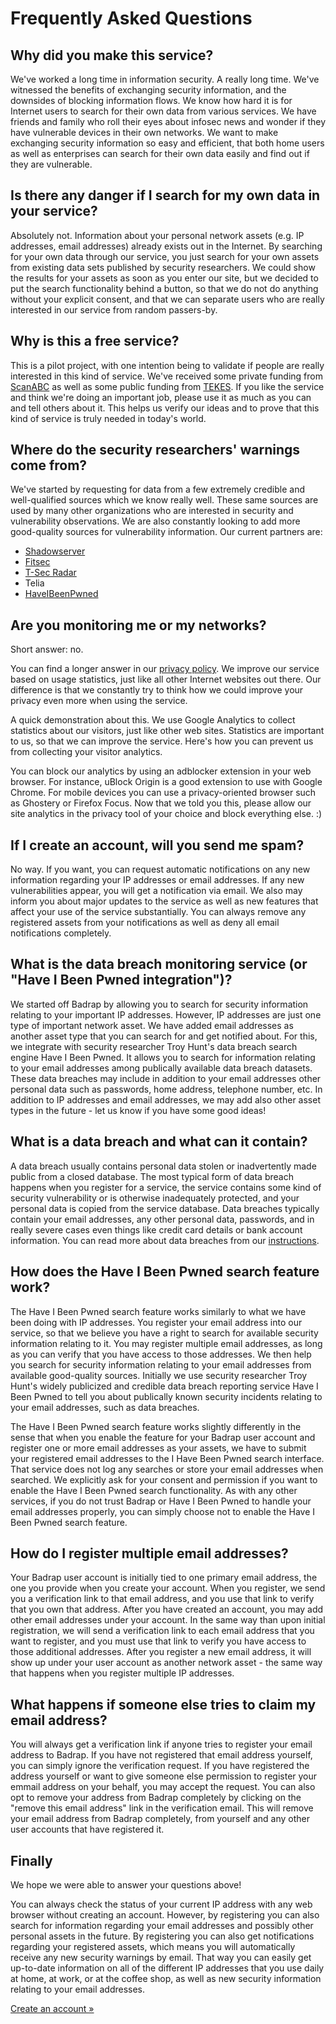 # Frequently Asked Questions

## Why did you make this service?

We've worked a long time in information security. A really long time. We've
witnessed the benefits of exchanging security information, and the downsides
of blocking information flows. We know how hard it is for Internet users to
search for their own data from various services. We have friends and
family who roll their eyes about infosec news and wonder if they have vulnerable
devices in their own networks. We want to make exchanging security information
so easy and efficient, that both home users as well as enterprises can
search for their own data easily and find out if they are vulnerable.

## Is there any danger if I search for my own data in your service?

Absolutely not. Information about your personal network assets (e.g. IP 
addresses, email addresses) already exists out in the Internet. By searching 
for your own data through our service, you just search for your own assets 
from existing data sets published by security researchers. We could show the 
results for your assets as soon as you enter our site, but we decided to put 
the search functionality behind a button, so that we do not do anything 
without your explicit consent, and that we can separate users who are really 
interested in our service from random passers-by.

## Why is this a free service?

This is a pilot project, with one intention being to validate if people
are really interested in this kind of service. We've received some private
funding from [ScanABC](https://www.scanabc.com/) as well as some
public funding from [TEKES](https://www.businessfinland.fi). If
you like the service and think we're doing an important job, please use it
as much as you can and tell others about it. This helps us verify our ideas
and to prove that this kind of service is truly needed in today's world.

## Where do the security researchers' warnings come from?

We've started by requesting for data from a few extremely credible and
well-qualified sources which we know really well. These same sources
are used by many other organizations who are interested in security and
vulnerability observations. We are also constantly looking to add more
good-quality sources for vulnerability information. Our current partners
are:

- [Shadowserver](https://www.shadowserver.org/)
- [Fitsec](https://www.fitsec.com/)
- [T-Sec Radar](https://sicherheitstacho.eu/start/main)
- Telia
- [HaveIBeenPwned](https://haveibeenpwned.com)

## Are you monitoring me or my networks?

Short answer: no.

You can find a longer answer in our [privacy policy](./privacy.md).
We improve our service based on usage statistics, just like all other Internet
websites out there. Our difference is that we constantly try to think how we
could improve your privacy even more when using the service.

A quick demonstration about this. We use Google Analytics to collect statistics about
our visitors, just like other web sites. Statistics are important to us, so that
we can improve the service. Here's how you can prevent us from collecting your visitor
analytics.

You can block our analytics by using an adblocker extension in your web browser.
For instance, uBlock Origin is a good extension to use with Google Chrome. For
mobile devices you can use a privacy-oriented browser such as Ghostery or
Firefox Focus. Now that we told you this, please allow our site analytics in
the privacy tool of your choice and block everything else. :)

## If I create an account, will you send me spam?

No way. If you want, you can request automatic notifications on any new
information regarding your IP addresses or email addresses. If any new 
vulnerabilities appear, you will get a notification via email. We also 
may inform you about major updates to the service as well as new features 
that affect your use of the service substantially. You can always remove 
any registered assets from your notifications as well as deny all email 
notifications completely.

## What is the data breach monitoring service (or "Have I Been Pwned integration")?

We started off Badrap by allowing you to search for security information
relating to your important IP addresses. However, IP addresses are just one type 
of important network asset. We have added email addresses as another asset type 
that you can search for and get notified about. For this, we integrate with
security researcher Troy Hunt's data breach search engine Have I Been Pwned. 
It allows you to search for information relating to your email addresses among
publically available data breach datasets. These data breaches may include
in addition to your email addresses other personal data such as passwords, home 
address, telephone number, etc. In addition to IP addresses and email addresses, 
we may add also other asset types in the future - let us know if you have some 
good ideas!

## What is a data breach and what can it contain? 

A data breach usually contains personal data stolen or inadvertently made public
from a closed database. The most typical form of data breach happens when 
you register for a service, the service contains some kind of security
vulnerability or is otherwise inadequately protected, and your personal data 
is copied from the service database. Data breaches typically contain your
email addresses, any other personal data, passwords, and in really severe cases 
even things like credit card details or bank account information. You can read 
more about data breaches from our [instructions](types/databreach.md). 

## How does the Have I Been Pwned search feature work?

The Have I Been Pwned search feature works similarly to what we have been doing
with IP addresses. You register your email address into our service, so that we 
believe you have a right to search for available security information relating to 
it. You may register multiple email addresses, as long as you can verify that 
you have access to those addresses. We then help you search for security 
information relating to your email addresses from available good-quality 
sources. Initially we use security researcher Troy Hunt's widely publicized and 
credible data breach reporting service Have I Been Pwned to tell you about 
publically known security incidents relating to your email addresses, such 
as data breaches. 

The Have I Been Pwned search feature works slightly differently in the sense 
that when you enable the feature for your Badrap user account and register one 
or more email addresses as your assets, we have to submit your registered email 
addresses to the I Have Been Pwned search interface. That service does not log 
any searches or store your email addresses when searched. We explicitly ask for 
your consent and permission if you want to enable the Have I Been Pwned search 
functionality. As with any other services, if you do not trust Badrap or Have 
I Been Pwned to handle your email addresses properly, you can simply choose not 
to enable the Have I Been Pwned search feature.

## How do I register multiple email addresses? 

Your Badrap user account is initially tied to one primary email address, the one 
you provide when you create your account. When you register, we send you a 
verification link to that email address, and you use that link to verify that 
you own that address. After you have created an account, you may add other 
email addresses under your account. In the same way than upon initial registration, 
we will send a verification link to each email address that you want to register, 
and you must use that link to verify you have access to those additional addresses. 
After you register a new email address, it will show up under your user account
as another network asset - the same way that happens when you register multiple
IP addresses. 

## What happens if someone else tries to claim my email address?

You will always get a verification link if anyone tries to register your email
address to Badrap. If you have not registered that email address yourself, 
you can simply ignore the verification request. If you have registered the address
yourself or want to give someone else permission to register your emmail address
on your behalf, you may accept the request. You can also opt to remove your
address from Badrap completely by clicking on the "remove this email address"
link in the verification email. This will remove your email address from Badrap
completely, from yourself and any other user accounts that have registered it. 

## Finally

We hope we were able to answer your questions above!

You can always check the status of your current IP address with any web browser 
without creating an account. However, by registering you can also search for 
information regarding your email addresses and possibly other personal assets in
the future. By registering you can also get notifications regarding your registered 
assets, which means you will automatically receive any new security warnings by 
email. That way you can easily get up-to-date information on all of the different 
IP addresses that you use daily at home, at work, or at the coffee shop, as well 
as new security information relating to your email addresses. 

[Create an account »](https://badrap.io/register)
